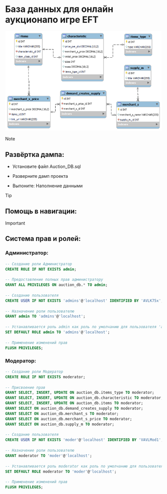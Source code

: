 # База данных для онлайн аукционапо игре EFT
![img](https://github.com/Cainones/Auction_DB/blob/main/Auction_ERD.png)

> [!NOTE]
> ## Развёртка дампа:
- Установите файл Auction_DB.sql
* Разверните дамп проекта
+ Выпоните: Наполнение данными
>[!TIP]
> ## Помощь в навигации:

> [!IMPORTANT]
> ## Система прав и ролей:
### Администратор:

```sql
-- Создание роли Администратор
CREATE ROLE IF NOT EXISTS admin; 

-- Предоставление полных прав администратору
GRANT ALL PRIVILEGES ON auction_db.* TO admin;

-- Создание пользователя
CREATE USER IF NOT EXISTS 'admins'@'localhost' IDENTIFIED BY 'AVLK75x';

-- Назначение роли пользователю
GRANT admin TO 'admins'@'localhost';

-- Устанавливается роль admin как роль по умолчанию для пользователя 'admin'
SET DEFAULT ROLE admin TO 'admins'@'localhost';

-- Применение изменений прав
FLUSH PRIVILEGES;
```

### Модератор:

```sql
-- Создание роли Модератор
CREATE ROLE IF NOT EXISTS moderator; 

-- Присвоение прав
GRANT SELECT, INSERT, UPDATE ON auction_db.items_type TO moderator;
GRANT SELECT, INSERT, UPDATE ON auction_db.characteristic TO moderator;
GRANT SELECT, INSERT, UPDATE ON auction_db.items TO moderator;
GRANT SELECT ON auction_db.demand_creates_supply TO moderator;
GRANT SELECT ON auction_db.merchant_s TO moderator;
GRANT SELECT ON auction_db.merchant_s_price TO moderator;
GRANT SELECT ON auction_db.supply_m TO moderator;

-- Создание пользователя
CREATE USER IF NOT EXISTS 'moder'@'localhost' IDENTIFIED BY 'VAVLMod1';

-- Назначение роли пользователю
GRANT moderator TO 'moder'@'localhost';

-- Устанавливается роль moderator как роль по умолчанию для пользователя 'moder'
SET DEFAULT ROLE moderator TO 'moder'@'localhost';

-- Применение изменений прав
FLUSH PRIVILEGES;
```
